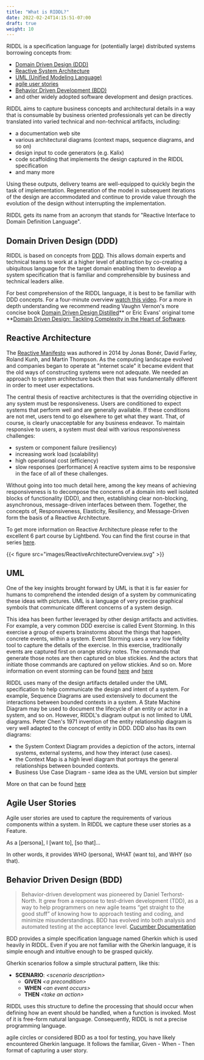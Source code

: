 ```yaml
---
title: "What is RIDDL?"
date: 2022-02-24T14:15:51-07:00
draft: true
weight: 10
---
```


RIDDL is a specification language for (potentially large) distributed systems
borrowing concepts from:
* [Domain Driven Design (DDD)](https://en.wikipedia.org/wiki/Domain-driven_design)
* [Reactive System Architecture](https://www.reactivemanifesto.org/)
* [UML (Unified Modeling Language)](https://en.wikipedia.org/wiki/Unified_Modeling_Language) 
* [agile user stories](https://en.wikipedia.org/wiki/User_story)
* [Behavior Driven Development (BDD)](https://en.wikipedia.org/wiki/Behavior-driven_development) 
* and other widely adopted software development and design practices. 

RIDDL aims to capture business concepts and architectural details in a way that
is consumable by business oriented professionals yet can be directly translated
into varied technical and non-technical artifacts, including: 
* a documentation web site 
* various architectural diagrams (context maps, sequence diagrams, and so on)
* design input to code generators (e.g. Kalix)
* code scaffolding that implements the design captured in the RIDDL specification 
* and many more

Using these outputs, delivery teams are well-equipped to quickly begin
the task of implementation. Regeneration of the model in subsequent 
iterations of the design are accommodated and continue to provide value through
the evolution of the design without interrupting the implementation.

RIDDL gets its name from an acronym that stands for "Reactive Interface to Domain
Definition Language". 

## Domain Driven Design (DDD)
RIDDL is based on concepts from 
[DDD](https://en.wikipedia.org/wiki/Domain-driven_design). This allows domain 
experts and technical teams to work at a higher level of abstraction by 
co-creating a ubiquitous language for the target domain enabling them to 
develop a system specification that is familiar and comprehensible by business 
and technical leaders alike.

For best comprehension of the RIDDL language, it is best to be familiar with
DDD concepts. For a four-minute overview 
[watch this video](https://elearn.domainlanguage.com/). 
For a more in depth understanding we recommend reading Vaughn Vernon's more 
concise book
[Domain Driven Design Distilled](https://www.amazon.com/Domain-Driven-Design-Distilled-Vaughn-Vernon/dp/0134434420/)** or Eric Evans' original tome **[Domain Driven Design: Tackling Complexity in the Heart of Software](https://www.amazon.com/Domain-Driven-Design-Tackling-Complexity-Software/dp/0321125215/).

## Reactive Architecture
The [Reactive Manifesto](https://www.reactivemanifesto.org/) was authored in
2014 by Jonas Bonér, David Farley, Roland Kunh, and Martin Thompson. As the
computing landscape evolved and companies began to operate at "internet scale"
it became evident that the old ways of constructing systems were not adequate.
We needed an approach to system architecture back then that was fundamentally
different in order to meet user expectations.

The central thesis of reactive architectures is that the overriding objective
in any system must be responsiveness. Users are conditioned to expect systems
that perform well and are generally available. If these conditions are not met,
users tend to go elsewhere to get what they want. That, of course, is clearly
unacceptable for any business endeavor. To maintain responsive to users, a 
system must deal with various responsiveness challenges:
* system or component failure (resiliency)
* increasing work load (scalability)
* high operational cost (efficiency)
* slow responses (performance)
A reactive system aims to be responsive in the face of all of these challenges.  

Without going into too much detail here, among the key means of achieving 
responsiveness is to decompose the concerns of a domain into well isolated 
blocks of functionality (DDD), and then, establishing clear non-blocking, 
asynchronous, message-driven interfaces between them. Together, the concepts 
of, Responsiveness, Elasticity, Resiliency, and Message-Driven form the basis
of a Reactive Architecture.

To get more information on Reactive Architecture please refer to the excellent
6 part course by Lightbend. You can find the first course in that series
[here](https://academy.lightbend.com/courses/course-v1:lightbend+LRA-IntroToReactive+v1/about).

{{< figure src="images/ReactiveArchitectureOverview.svg" >}}

## UML
One of the key insights brought forward by UML is that it is far easier for 
humans to comprehend the intended design of a system by communicating these 
ideas with pictures. UML is a language of very precise graphical symbols that
communicate different concerns of a system design.

This idea has been further leveraged by other design artifacts and activities.
For example, a very common DDD exercise is called Event Storming. In this 
exercise a group of experts brainstorms about the things that happen, concrete
events, within a system. Event Storming uses a very low fidelity tool to capture 
the details of the exercise. In this exercise, traditionally events are captured
first on orange sticky notes. The commands that generate those notes are then
captured on blue stickies. And the actors that initiate those commands are
captured on yellow stickies. And so on. More information on event storming can
be found [here](https://en.wikipedia.org/wiki/Event_storming) and 
[here](https://www.lucidchart.com/blog/ddd-event-storming)

RIDDL uses many of the design artifacts detailed under the UML specification 
to help communicate the design and intent of a system. For example, Sequence
Diagrams are used extensively to document the interactions between bounded
contexts in a system. A State Machine Diagram may be used to document the 
lifecycle of an entity or actor in a system, and so on. However, RIDDL's
diagram output is not limited to UML diagrams. Peter Chen's 1971 invention of 
the entity relationship diagram is very well adapted to the concept of entity
in DDD. DDD also has its own diagrams:
* the System Context Diagram provides a depiction of the actors, internal 
  systems, external systems, and how they interact (use cases).
* the Context Map is a high level diagram that portrays the general 
  relationships between bounded contexts.
* Business Use Case Diagram - same idea as the UML version but simpler

More on that can be found [here](https://medium.com/nick-tune-tech-strategy-blog/domain-driven-architecture-diagrams-139a75acb578)

## Agile User Stories
Agile user stories are used to capture the requirements of various components
within a system. In RIDDL we capture these user stories as a Feature. 

As a [persona], I [want to], [so that]...

In other words, it provides WHO (persona), WHAT (want to), and WHY (so that). 


## Behavior Driven Design (BDD)

<blockquote>
Behavior-driven development was pioneered by Daniel Terhorst-North. It grew 
from a response to test-driven development (TDD), as a way to help programmers
on new agile teams “get straight to the good stuff” of knowing how to approach
testing and coding, and minimize misunderstandings. BDD has evolved into both
analysis and automated testing at the acceptance level.
<a href="https://cucumber.io/docs/bdd/history/">Cucumber Documentation</a></a>
</blockquote>

BDD provides a simple specification language named Gherkin which is used heavily
in RIDDL. Even if you are not familiar with the Gherkin language, it is simple 
enough and intuitive enough to be grasped quickly. 

Gherkin scenarios follow a simple structural pattern, like this:
* **SCENARIO**: *\<scenario description\>*
  * **GIVEN** *\<a precondition\>*
  * **WHEN** *\<an event occurs\>*
  * **THEN** *\<take an action\>*

RIDDL uses this structure to define the processing that should occur when 
defining how an event should be handled, when a function is invoked.
Most of it is free-form natural language. Consequently, RIDDL is not a precise
programming language. 

 
agile circles or considered BDD as a tool for testing, you have likely
encountered Gherkin language. It follows the familiar, Given - When - Then
format of capturing a user story. 